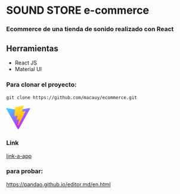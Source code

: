 # SOUND STORE e-commerce

### Ecommerce de una tienda de sonido realizado con React

## Herramientas

- React JS
- Material UI

### Para clonar el proyecto:

```
git clone https://github.com/macauy/ecommerce.git
```

![](/public/vite.svg)

### Link

[link-a-app](www.google.com)

### para probar:

https://pandao.github.io/editor.md/en.html
